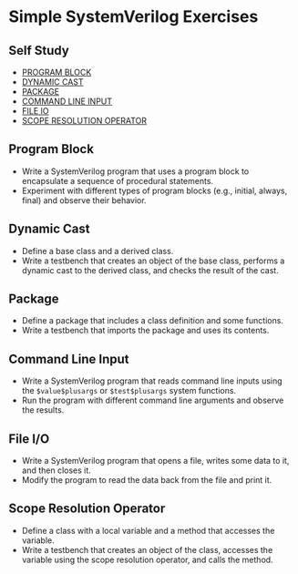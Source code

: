 # Simple SystemVerilog Exercises

## Self Study
- [PROGRAM BLOCK                                            ](https://www.chipverify.com/systemverilog/systemverilog-program-block)
- [DYNAMIC CAST                                             ](https://www.chipverify.com/systemverilog/systemverilog-dynamic-cast)
- [PACKAGE                                                  ](https://www.chipverify.com/systemverilog/systemverilog-package)
- [COMMAND LINE INPUT                                       ](https://www.chipverify.com/systemverilog/systemverilog-command-line-input)
- [FILE IO                                                  ](https://www.chipverify.com/systemverilog/systemverilog-file-io)
- [SCOPE RESOLUTION OPERATOR                                ](https://www.chipverify.com/systemverilog/systemverilog-scope-resolution-operator)

## Program Block
  - Write a SystemVerilog program that uses a program block to encapsulate a sequence of procedural statements.
  - Experiment with different types of program blocks (e.g., initial, always, final) and observe their behavior.

## Dynamic Cast
  - Define a base class and a derived class.
  - Write a testbench that creates an object of the base class, performs a dynamic cast to the derived class, and checks the result of the cast.

## Package
  - Define a package that includes a class definition and some functions.
  - Write a testbench that imports the package and uses its contents.

## Command Line Input
  - Write a SystemVerilog program that reads command line inputs using the `$value$plusargs` or `$test$plusargs` system functions.
  - Run the program with different command line arguments and observe the results.

## File I/O
  - Write a SystemVerilog program that opens a file, writes some data to it, and then closes it.
  - Modify the program to read the data back from the file and print it.

## Scope Resolution Operator
  - Define a class with a local variable and a method that accesses the variable.
  - Write a testbench that creates an object of the class, accesses the variable using the scope resolution operator, and calls the method.
